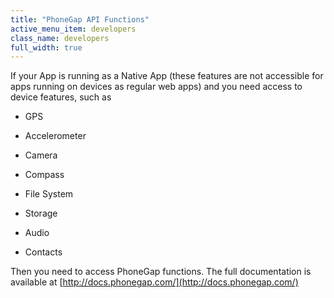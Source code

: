 ```yaml
---
title: "PhoneGap API Functions"
active_menu_item: developers
class_name: developers
full_width: true
---
```



If your App is running as a Native App (these features are not accessible for apps running on devices as regular web apps) and you need access to device features, such as

 - GPS

 - Accelerometer

 - Camera

 - Compass

 - File System

 - Storage

 - Audio

 - Contacts

Then you need to access PhoneGap functions. The full documentation is available at [http://docs.phonegap.com/](http://docs.phonegap.com/)

